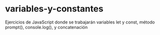 # variables-y-constantes
Ejercicios de JavaScript donde se trabajarán variables let y const, método prompt(), console.log(), y concatenación

